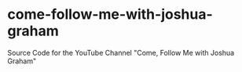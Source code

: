 # come-follow-me-with-joshua-graham
Source Code for the YouTube Channel "Come, Follow Me with Joshua Graham"
